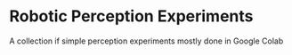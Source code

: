 # Robotic Perception Experiments

A collection if simple perception experiments mostly done in Google Colab